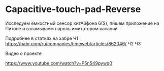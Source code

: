 # Capacitive-touch-pad-Reverse
Исследуем ёмкостный сенсор китАйфона 6(S), пишем приложение на Питоне и взламываем пароль имитатором касаний.

Подробнее в статьях на хабре
Ч1 https://habr.com/ru/companies/timeweb/articles/862046/
Ч2
Ч3

Видео о проекте

https://www.youtube.com/watch?v=P5n549pywq0

